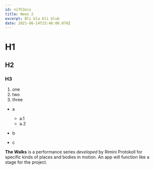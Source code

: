```yaml
---
id: niTh3eix
title: News 2
excerpt: Bli bla bli blub
date: 2021-06-14T23:46:06.078Z
---
```

# H1

## H2

### H3

1. one
2. two
3. three

* a

  * a.1
  * a.2
* b
* c

**The Walks** is a performance series *developed* by Rimini Protokoll for specific kinds of places and bodies in motion. An app will function like a stage for the project.
